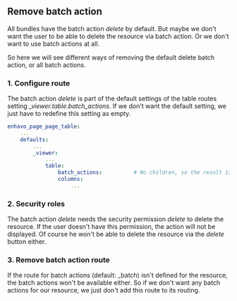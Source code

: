 ## Remove batch action

All bundles have the batch action *delete* by default. But maybe we
don\'t want the user to be able to delete the resource via batch action.
Or we don\'t want to use batch actions at all.

So here we will see different ways of removing the default delete batch
action, or all batch actions.

### 1. Configure route

The batch action *delete* is part of the default settings of the table
routes setting *\_viewer.table.batch_actions*. If we don\'t want the
default setting, we just have to redefine this setting as empty.

``` yaml
enhavo_page_page_table:
    ...
    defaults:
        ...
        _viewer:
            ...
            table:
                batch_actions:          # No children, so the result is an empty array
                columns:
                    ...
```

### 2. Security roles

The batch action *delete* needs the security permission *delete* to
delete the resource. If the user doesn\'t have this permission, the
action will not be displayed. Of course he won\'t be able to delete the
resource via the *delete* button either.

### 3. Remove batch action route

If the route for batch actions (default: \_batch) isn\'t defined for the
resource, the batch actions won\'t be available either. So if we don\'t
want any batch actions for our resource, we just don\'t add this route
to its routing.
